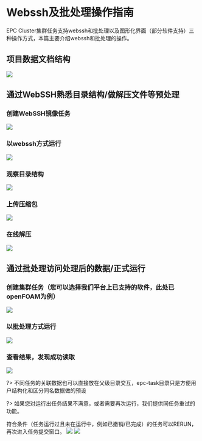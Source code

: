 # Webssh及批处理操作指南

EPC Cluster集群任务支持webssh和批处理以及图形化界面（部分软件支持）三种操作方式，本篇主要介绍webssh和批处理的操作。


## 项目数据文档结构
![](https://github.com/UCloudDoc-Team/epc/blob/master/images/webssh/data%20directory.png)

## 通过WebSSH熟悉目录结构/做解压文件等预处理
### 创建WebSSH镜像任务
![](/images/webssh/CATSSH.png)
### 以webssh方式运行
![](/images/webssh/DOSSH.png)
### 观察目录结构
![](/images/webssh/TREE.png)
### 上传压缩包
![](/images/webssh/UPLOAD.png)
### 在线解压
![](/images/webssh/TAR.png)


## 通过批处理访问处理后的数据/正式运行
### 创建集群任务（您可以选择我们平台上已支持的软件，此处已openFOAM为例）
![](/images/webssh/CATOF.png)
### 以批处理方式运行
![](/images/webssh/RUNOF.png)
### 查看结果，发现成功读取
![](/images/webssh/RET.png)

?> 不同任务的关联数据也可以直接放在父级目录交互，epc-task目录只是方便用户结构化和区分同名数据做的预设

?> 如果您对运行出任务结果不满意，或者需要再次运行，我们提供同任务重试的功能。

符合条件（任务运行过且未在运行中，例如已撤销/已完成）的任务可以RERUN，再次进入任务提交窗口。
![](/images/webssh/RERUN.png)
![](/images/webssh/RUNOF.png)
